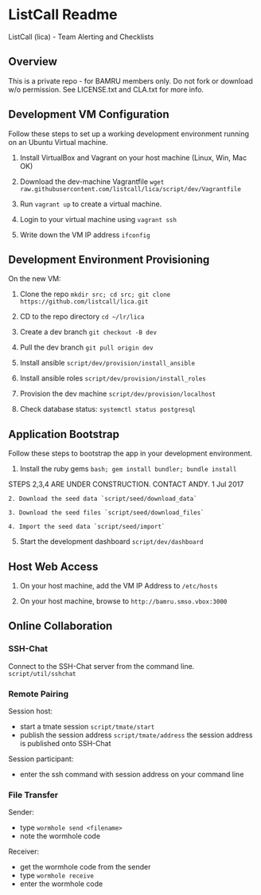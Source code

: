 # ListCall Readme

ListCall (lica) - Team Alerting and Checklists

## Overview

This is a private repo - for BAMRU members only.  Do not fork or download w/o
permission.  See LICENSE.txt and CLA.txt for more info.

## Development VM Configuration

Follow these steps to set up a working development environment running on an
Ubuntu Virtual machine.

1. Install VirtualBox and Vagrant on your host machine (Linux, Win, Mac OK)

2. Download the dev-machine Vagrantfile 
   `wget raw.githubusercontent.com/listcall/lica/script/dev/Vagrantfile`

3. Run `vagrant up` to create a virtual machine.

4. Login to your virtual machine using `vagrant ssh`

5. Write down the VM IP address `ifconfig`  

## Development Environment Provisioning

On the new VM:

1. Clone the repo `mkdir src; cd src; git clone https://github.com/listcall/lica.git`

2. CD to the repo directory `cd ~/lr/lica`

3. Create a dev branch `git checkout -B dev`

3. Pull the dev branch `git pull origin dev`

3. Install ansible `script/dev/provision/install_ansible`

4. Install ansible roles `script/dev/provision/install_roles`

5. Provision the dev machine `script/dev/provision/localhost`

6. Check database status: `systemctl status postgresql`


## Application Bootstrap

Follow these steps to bootstrap the app in your development environment.

1. Install the ruby gems `bash; gem install bundler; bundle install`

STEPS 2,3,4 ARE UNDER CONSTRUCTION.  CONTACT ANDY.  1 Jul 2017

    2. Download the seed data `script/seed/download_data` 

    3. Download the seed files `script/seed/download_files` 

    4. Import the seed data `script/seed/import` 

5. Start the development dashboard `script/dev/dashboard`

## Host Web Access

1. On your host machine, add the VM IP Address to `/etc/hosts`

2. On your host machine, browse to `http://bamru.smso.vbox:3000`

## Online Collaboration

### SSH-Chat

Connect to the SSH-Chat server from the command line.
`script/util/sshchat`

### Remote Pairing

Session host:
- start a tmate session `script/tmate/start`
- publish the session address `script/tmate/address`
  the session address is published onto SSH-Chat

Session participant:
- enter the ssh command with session address on your command line

### File Transfer

Sender: 
- type `wormhole send <filename>`
- note the wormhole code

Receiver:
- get the wormhole code from the sender
- type `wormhole receive`
- enter the wormhole code
